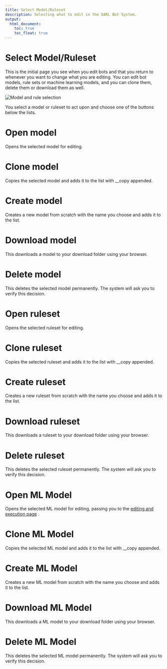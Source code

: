 ```yaml
---
title: Select Model/Ruleset
description: Selecting what to edit in the DARL Bot System.
output:
  html_document:
    toc: true
    toc_float: true
---
```




Select Model/Ruleset
===
This is the initial page you see when you edit bots and that you return to whenever you want to change what you are editing.
You can edit bot models, rule sets or machine learning models, and you can clone them, delete them or download them as well.

![Model and rule selection](/images/model_ruleset_select.png)

You select a model or ruleset to act upon and choose one of the buttons below the lists.

# Open model
Opens the selected model for editing.

# Clone model
Copies the selected model and adds it to the list with __copy appended.

# Create model
Creates a new model from scratch with the name you choose and adds it to the list.

# Download model
This downloads a model to your download folder using your browser.

# Delete model
This deletes the selected model permanently. The system will ask you to verify this decision.

# Open ruleset
Opens the selected ruleset for editing.

# Clone ruleset
Copies the selected ruleset and adds it to the list with __copy appended.

# Create ruleset
Creates a new ruleset from scratch with the name you choose and adds it to the list.

# Download ruleset
This downloads a ruleset to your download folder using your browser.

# Delete ruleset
This deletes the selected ruleset permanently. The system will ask you to verify this decision.

# Open ML Model
Opens the selected ML model for editing, passing you to the [editing and execution page](./machine_learn)  .

# Clone ML Model
Copies the selected ML model and adds it to the list with __copy appended.

# Create ML Model
Creates a new ML model from scratch with the name you choose and adds it to the list.

# Download ML Model
This downloads a ML model to your download folder using your browser.

# Delete ML Model
This deletes the selected ML model permanently. The system will ask you to verify this decision.
